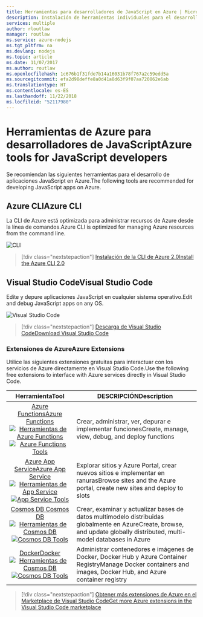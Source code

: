 ```yaml
---
title: Herramientas para desarrolladores de JavaScript en Azure | Microsoft Docs
description: Instalación de herramientas individuales para el desarrollo en JavaScript en Azure
services: multiple
author: rloutlaw
manager: routlaw
ms.service: azure-nodejs
ms.tgt_pltfrm: na
ms.devlang: nodejs
ms.topic: article
ms.date: 11/07/2017
ms.author: routlaw
ms.openlocfilehash: 1c676b1f31fde7b14a16031b78f767a2c59edd5a
ms.sourcegitcommit: efa2d98deffe8a0d41a8d63f9f07aa720862e6ab
ms.translationtype: HT
ms.contentlocale: es-ES
ms.lasthandoff: 11/22/2018
ms.locfileid: "52117980"
---
```

# <a name="azure-tools-for-javascript-developers"></a><span data-ttu-id="d2d32-103">Herramientas de Azure para desarrolladores de JavaScript</span><span class="sxs-lookup"><span data-stu-id="d2d32-103">Azure tools for JavaScript developers</span></span>
<span data-ttu-id="d2d32-104">Se recomiendan las siguientes herramientas para el desarrollo de aplicaciones JavaScript en Azure.</span><span class="sxs-lookup"><span data-stu-id="d2d32-104">The following tools are recommended for developing JavaScript apps on Azure.</span></span>

## <a name="azure-cli"></a><span data-ttu-id="d2d32-105">Azure CLI</span><span class="sxs-lookup"><span data-stu-id="d2d32-105">Azure CLI</span></span>
<span data-ttu-id="d2d32-106">La CLI de Azure está optimizada para administrar recursos de Azure desde la línea de comandos.</span><span class="sxs-lookup"><span data-stu-id="d2d32-106">Azure CLI is optimized for managing Azure resources from the command line.</span></span>

![CLI](media/node-azure-tools/cli.png)
 
> [!div class="nextstepaction"]
> [<span data-ttu-id="d2d32-108">Instalación de la CLI de Azure 2.0</span><span class="sxs-lookup"><span data-stu-id="d2d32-108">Install the Azure CLI 2.0</span></span>](https://docs.microsoft.com/cli/azure/install-az-cli2)

## <a name="visual-studio-code"></a><span data-ttu-id="d2d32-109">Visual Studio Code</span><span class="sxs-lookup"><span data-stu-id="d2d32-109">Visual Studio Code</span></span>
<span data-ttu-id="d2d32-110">Edite y depure aplicaciones JavaScript en cualquier sistema operativo.</span><span class="sxs-lookup"><span data-stu-id="d2d32-110">Edit and debug JavaScript apps on any OS.</span></span>

![Visual Studio Code](media/node-azure-tools/vs-code.png)

> [!div class="nextstepaction"]
> [<span data-ttu-id="d2d32-112">Descarga de Visual Studio Code</span><span class="sxs-lookup"><span data-stu-id="d2d32-112">Download Visual Studio Code</span></span>](https://code.visualstudio.com)

### <a name="azure-extensions"></a><span data-ttu-id="d2d32-113">Extensiones de Azure</span><span class="sxs-lookup"><span data-stu-id="d2d32-113">Azure Extensions</span></span>
<span data-ttu-id="d2d32-114">Utilice las siguientes extensiones gratuitas para interactuar con los servicios de Azure directamente en Visual Studio Code.</span><span class="sxs-lookup"><span data-stu-id="d2d32-114">Use the following free extensions to interface with Azure services directly in Visual Studio Code.</span></span>

| <span data-ttu-id="d2d32-115">Herramienta</span><span class="sxs-lookup"><span data-stu-id="d2d32-115">Tool</span></span> | <span data-ttu-id="d2d32-116">DESCRIPCIÓN</span><span class="sxs-lookup"><span data-stu-id="d2d32-116">Description</span></span>  |
|:---------:|---------|
| [<span data-ttu-id="d2d32-117">Azure Functions</span><span class="sxs-lookup"><span data-stu-id="d2d32-117">Azure Functions</span></span>](https://marketplace.visualstudio.com/items?itemName=ms-azuretools.vscode-azurefunctions) <br> <span data-ttu-id="d2d32-118">[![Herramientas de Azure Functions](media/node-azure-tools/icon-azure-functions.png)](https://marketplace.visualstudio.com/items?itemName=ms-azuretools.vscode-azurefunctions)</span><span class="sxs-lookup"><span data-stu-id="d2d32-118">[![Azure Functions Tools](media/node-azure-tools/icon-azure-functions.png)](https://marketplace.visualstudio.com/items?itemName=ms-azuretools.vscode-azurefunctions)</span></span> | <span data-ttu-id="d2d32-119">Crear, administrar, ver, depurar e implementar funciones</span><span class="sxs-lookup"><span data-stu-id="d2d32-119">Create, manage, view, debug, and deploy functions</span></span>|
| [<span data-ttu-id="d2d32-120">Azure App Service</span><span class="sxs-lookup"><span data-stu-id="d2d32-120">Azure App Service</span></span>](https://marketplace.visualstudio.com/items?itemName=ms-azuretools.vscode-azureappservice) <br> <span data-ttu-id="d2d32-121">[![Herramientas de App Service](media/node-azure-tools/icon-azure-app-service.png)](https://marketplace.visualstudio.com/items?itemName=ms-azuretools.vscode-azureappservice)</span><span class="sxs-lookup"><span data-stu-id="d2d32-121">[![App Service Tools](media/node-azure-tools/icon-azure-app-service.png)](https://marketplace.visualstudio.com/items?itemName=ms-azuretools.vscode-azureappservice)</span></span> | <span data-ttu-id="d2d32-122">Explorar sitios y Azure Portal, crear nuevos sitios e implementar en ranuras</span><span class="sxs-lookup"><span data-stu-id="d2d32-122">Browse sites and the Azure portal, create new sites and deploy to slots</span></span> |
| [<span data-ttu-id="d2d32-123">Cosmos DB </span><span class="sxs-lookup"><span data-stu-id="d2d32-123">Cosmos DB </span></span>](https://marketplace.visualstudio.com/items?itemName=ms-azuretools.vscode-cosmosdb)  <br> <span data-ttu-id="d2d32-124">[![Herramientas de Cosmos DB](media/node-azure-tools/icon-cosmos-db.png)](https://marketplace.visualstudio.com/items?itemName=ms-azuretools.vscode-cosmosdb)</span><span class="sxs-lookup"><span data-stu-id="d2d32-124">[![Cosmos DB Tools](media/node-azure-tools/icon-cosmos-db.png)](https://marketplace.visualstudio.com/items?itemName=ms-azuretools.vscode-cosmosdb)</span></span>| <span data-ttu-id="d2d32-125">Crear, examinar y actualizar bases de datos multimodelo distribuidas globalmente en Azure</span><span class="sxs-lookup"><span data-stu-id="d2d32-125">Create, browse, and update globally distributed, multi-model databases in Azure</span></span> |
| [<span data-ttu-id="d2d32-126">Docker</span><span class="sxs-lookup"><span data-stu-id="d2d32-126">Docker</span></span>](https://marketplace.visualstudio.com/items?itemName=formulahendry.docker-explorer)   <br> <span data-ttu-id="d2d32-127">[![Herramientas de Cosmos DB](media/node-azure-tools/icon-docker.png)](https://marketplace.visualstudio.com/items?itemName=formulahendry.docker-explorer)</span><span class="sxs-lookup"><span data-stu-id="d2d32-127">[![Cosmos DB Tools](media/node-azure-tools/icon-docker.png)](https://marketplace.visualstudio.com/items?itemName=formulahendry.docker-explorer)</span></span>| <span data-ttu-id="d2d32-128">Administrar contenedores e imágenes de Docker, Docker Hub y Azure Container Registry</span><span class="sxs-lookup"><span data-stu-id="d2d32-128">Manage Docker containers and images, Docker Hub, and Azure container registry</span></span> |

> [!div class="nextstepaction"]
> [<span data-ttu-id="d2d32-129">Obtener más extensiones de Azure en el Marketplace de Visual Studio Code</span><span class="sxs-lookup"><span data-stu-id="d2d32-129">Get more Azure extensions in the Visual Studio Code marketplace</span></span>](https://marketplace.visualstudio.com/search?term=azure&target=VSCode&category=All%20categories&sortBy=Relevance)